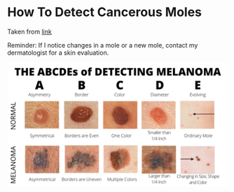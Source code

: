 # How To Detect Cancerous Moles

Taken from [link](https://www.aimatmelanoma.org/melanoma-101/understanding-melanoma/moles-and-other-lesions/)

Reminder: If I notice changes in a mole or a new mole, contact my dermatologist for a skin evaluation.

![melanoma mole](images/detect-cancerous-moles-melanoma.webp)
